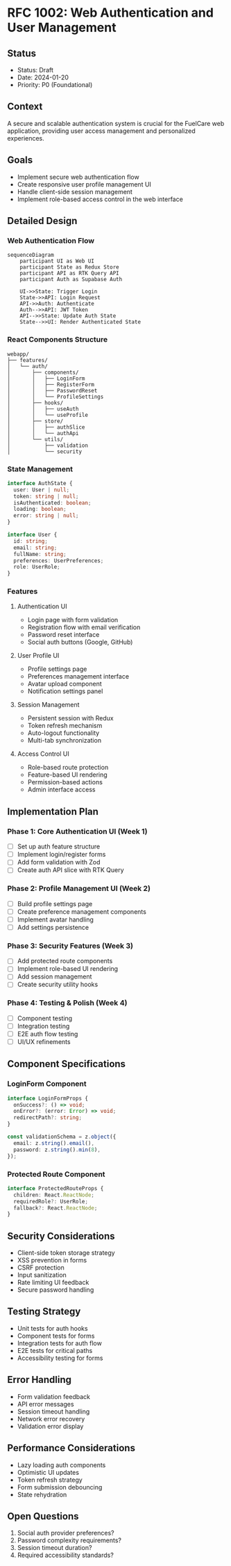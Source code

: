 # RFC 1002: Web Authentication and User Management

## Status
- Status: Draft
- Date: 2024-01-20
- Priority: P0 (Foundational)

## Context
A secure and scalable authentication system is crucial for the FuelCare web application, providing user access management and personalized experiences.

## Goals
- Implement secure web authentication flow
- Create responsive user profile management UI
- Handle client-side session management
- Implement role-based access control in the web interface

## Detailed Design

### Web Authentication Flow
```mermaid
sequenceDiagram
    participant UI as Web UI
    participant State as Redux Store
    participant API as RTK Query API
    participant Auth as Supabase Auth
    
    UI->>State: Trigger Login
    State->>API: Login Request
    API->>Auth: Authenticate
    Auth-->>API: JWT Token
    API-->>State: Update Auth State
    State-->>UI: Render Authenticated State
```

### React Components Structure
```
webapp/
├── features/
│   └── auth/
│       ├── components/
│       │   ├── LoginForm
│       │   ├── RegisterForm
│       │   ├── PasswordReset
│       │   └── ProfileSettings
│       ├── hooks/
│       │   ├── useAuth
│       │   └── useProfile
│       ├── store/
│       │   ├── authSlice
│       │   └── authApi
│       └── utils/
│           ├── validation
│           └── security
```

### State Management
```typescript
interface AuthState {
  user: User | null;
  token: string | null;
  isAuthenticated: boolean;
  loading: boolean;
  error: string | null;
}

interface User {
  id: string;
  email: string;
  fullName: string;
  preferences: UserPreferences;
  role: UserRole;
}
```

### Features
1. Authentication UI
   - Login page with form validation
   - Registration flow with email verification
   - Password reset interface
   - Social auth buttons (Google, GitHub)

2. User Profile UI
   - Profile settings page
   - Preferences management interface
   - Avatar upload component
   - Notification settings panel

3. Session Management
   - Persistent session with Redux
   - Token refresh mechanism
   - Auto-logout functionality
   - Multi-tab synchronization

4. Access Control UI
   - Role-based route protection
   - Feature-based UI rendering
   - Permission-based actions
   - Admin interface access

## Implementation Plan

### Phase 1: Core Authentication UI (Week 1)
- [ ] Set up auth feature structure
- [ ] Implement login/register forms
- [ ] Add form validation with Zod
- [ ] Create auth API slice with RTK Query

### Phase 2: Profile Management UI (Week 2)
- [ ] Build profile settings page
- [ ] Create preference management components
- [ ] Implement avatar handling
- [ ] Add settings persistence

### Phase 3: Security Features (Week 3)
- [ ] Add protected route components
- [ ] Implement role-based UI rendering
- [ ] Add session management
- [ ] Create security utility hooks

### Phase 4: Testing & Polish (Week 4)
- [ ] Component testing
- [ ] Integration testing
- [ ] E2E auth flow testing
- [ ] UI/UX refinements

## Component Specifications

### LoginForm Component
```typescript
interface LoginFormProps {
  onSuccess?: () => void;
  onError?: (error: Error) => void;
  redirectPath?: string;
}

const validationSchema = z.object({
  email: z.string().email(),
  password: z.string().min(8),
});
```

### Protected Route Component
```typescript
interface ProtectedRouteProps {
  children: React.ReactNode;
  requiredRole?: UserRole;
  fallback?: React.ReactNode;
}
```

## Security Considerations
- Client-side token storage strategy
- XSS prevention in forms
- CSRF protection
- Input sanitization
- Rate limiting UI feedback
- Secure password handling

## Testing Strategy
- Unit tests for auth hooks
- Component tests for forms
- Integration tests for auth flow
- E2E tests for critical paths
- Accessibility testing for forms

## Error Handling
- Form validation feedback
- API error messages
- Session timeout handling
- Network error recovery
- Validation error display

## Performance Considerations
- Lazy loading auth components
- Optimistic UI updates
- Token refresh strategy
- Form submission debouncing
- State rehydration

## Open Questions
1. Social auth provider preferences?
2. Password complexity requirements?
3. Session timeout duration?
4. Required accessibility standards? 